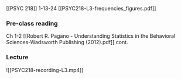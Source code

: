 [[PSYC 218]]
1-13-24
[[PSYC218-L3-frequencies_figures.pdf]]
### Pre-class reading
Ch 1-2 [[Robert R. Pagano - Understanding Statistics in the Behavioral Sciences-Wadsworth Publishing (2012).pdf]] cont.
### Lecture

![[PSYC218-recording-L3.mp4]]
